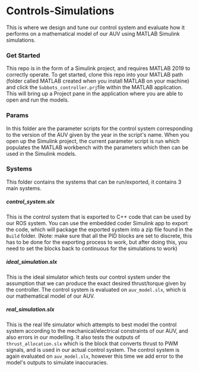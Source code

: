 
# Controls-Simulations

This is where we design and tune our control system and evaluate how it performs on a mathematical model of our AUV using MATLAB Simulink simulations. 

### Get Started
This repo is in the form of a Simulink project, and requires MATLAB 2019 to correctly operate. To get started, clone this repo into your MATLAB path (folder called MATLAB created when you install MATLAB on your machine) and click the `Subbots_controller.prj`file within the MATLAB application. This will bring up a Project pane in the application where you are able to open and run the models.

### Params
In this folder are the parameter scripts for the control system corresponding to the version of the AUV given by the year in the script's name. When you open up the Simulink project, the current parameter script is run which populates the MATLAB workbench with the parameters which then can be used in the Simulink models.

### Systems
This folder contains the systems that can be run/exported, it contains 3 main systems.
##### control_system.slx
This is the control system that is exported to C++ code that can be used by our ROS system. You can use the embedded coder Simulink app to export the code, which will package the exported system into a zip file found in the `Build` folder. (Note: make sure that all the PID blocks are set to discrete, this has to be done for the exporting process to work, but after doing this, you need to set the blocks back to continuous for the simulations to work)

##### ideal_simulation.slx
This is the ideal simulator which tests our control system under the assumption that we can produce the exact desired thrust/torque given by the controller. The control system is evaluated on `auv_model.slx`, which is our mathematical model of our AUV.

##### real_simulation.slx
This is the real life simulator which attempts to best model the control system according to the mechanical/electrical constraints of our AUV, and also errors in our modelling. It also tests the outputs of `thrust_allocation.slx` which is the block that converts thrust to PWM signals, and is used in our actual control system. The control system is again evaluated on `auv_model.slx`, however this time we add error to the model's outputs to simulate inaccuracies.
